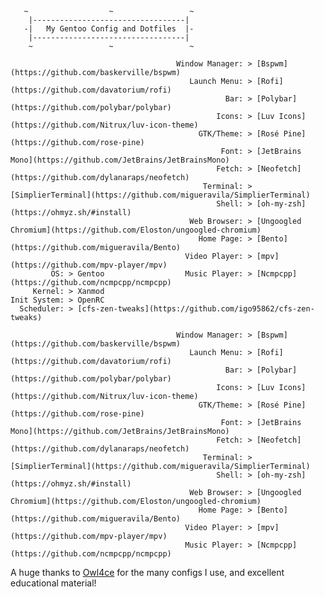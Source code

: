        ~                  ~                 ~
        |----------------------------------|
       -|   My Gentoo Config and Dotfiles  |- 
        |----------------------------------|
        ~                 ~                 ~

                                         Window Manager: > [Bspwm](https://github.com/baskerville/bspwm)
                                            Launch Menu: > [Rofi](https://github.com/davatorium/rofi)
                                                    Bar: > [Polybar](https://github.com/polybar/polybar)
                                                  Icons: > [Luv Icons](https://github.com/Nitrux/luv-icon-theme)
                                              GTK/Theme: > [Rosé Pine](https://github.com/rose-pine)
                                                   Font: > [JetBrains Mono](https://github.com/JetBrains/JetBrainsMono)
                                                  Fetch: > [Neofetch](https://github.com/dylanaraps/neofetch)
                                               Terminal: > [SimplierTerminal](https://github.com/migueravila/SimplierTerminal)
                                                  Shell: > [oh-my-zsh](https://ohmyz.sh/#install)
                                            Web Browser: > [Ungoogled Chromium](https://github.com/Eloston/ungoogled-chromium)
                                              Home Page: > [Bento](https://github.com/migueravila/Bento)
                                           Video Player: > [mpv](https://github.com/mpv-player/mpv)
             OS: > Gentoo                  Music Player: > [Ncmpcpp](https://github.com/ncmpcpp/ncmpcpp)
         Kernel: > Xanmod                  
    Init System: > OpenRC
      Scheduler: > [cfs-zen-tweaks](https://github.com/igo95862/cfs-zen-tweaks)                                         
  
                                         Window Manager: > [Bspwm](https://github.com/baskerville/bspwm)
                                            Launch Menu: > [Rofi](https://github.com/davatorium/rofi)
                                                    Bar: > [Polybar](https://github.com/polybar/polybar)
                                                  Icons: > [Luv Icons](https://github.com/Nitrux/luv-icon-theme)
                                              GTK/Theme: > [Rosé Pine](https://github.com/rose-pine)
                                                   Font: > [JetBrains Mono](https://github.com/JetBrains/JetBrainsMono)
                                                  Fetch: > [Neofetch](https://github.com/dylanaraps/neofetch)
                                               Terminal: > [SimplierTerminal](https://github.com/migueravila/SimplierTerminal)
                                                  Shell: > [oh-my-zsh](https://ohmyz.sh/#install)
                                            Web Browser: > [Ungoogled Chromium](https://github.com/Eloston/ungoogled-chromium)
                                              Home Page: > [Bento](https://github.com/migueravila/Bento)
                                           Video Player: > [mpv](https://github.com/mpv-player/mpv)
                                           Music Player: > [Ncmpcpp](https://github.com/ncmpcpp/ncmpcpp)







A huge thanks to [Owl4ce](https://github.com/owl4ce)
for the many configs I use, and excellent educational material!                   







